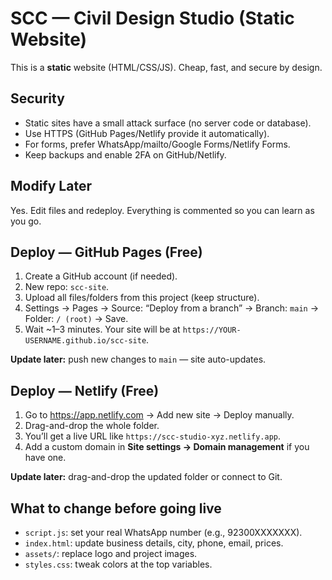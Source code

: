 # SCC — Civil Design Studio (Static Website)

This is a **static** website (HTML/CSS/JS). Cheap, fast, and secure by design.

## Security
- Static sites have a small attack surface (no server code or database).
- Use HTTPS (GitHub Pages/Netlify provide it automatically).
- For forms, prefer WhatsApp/mailto/Google Forms/Netlify Forms.
- Keep backups and enable 2FA on GitHub/Netlify.

## Modify Later
Yes. Edit files and redeploy. Everything is commented so you can learn as you go.

## Deploy — GitHub Pages (Free)
1) Create a GitHub account (if needed).
2) New repo: `scc-site`.
3) Upload all files/folders from this project (keep structure).
4) Settings → Pages → Source: “Deploy from a branch” → Branch: `main` → Folder: `/ (root)` → Save.
5) Wait ~1–3 minutes. Your site will be at `https://YOUR-USERNAME.github.io/scc-site`.

**Update later:** push new changes to `main` — site auto-updates.

## Deploy — Netlify (Free)
1) Go to https://app.netlify.com → Add new site → Deploy manually.
2) Drag-and-drop the whole folder.
3) You’ll get a live URL like `https://scc-studio-xyz.netlify.app`.
4) Add a custom domain in **Site settings → Domain management** if you have one.

**Update later:** drag-and-drop the updated folder or connect to Git.

## What to change before going live
- `script.js`: set your real WhatsApp number (e.g., 92300XXXXXXX).
- `index.html`: update business details, city, phone, email, prices.
- `assets/`: replace logo and project images.
- `styles.css`: tweak colors at the top variables.
